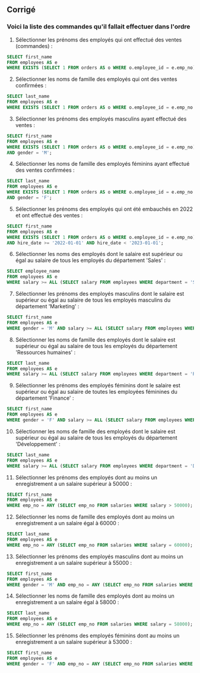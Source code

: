 ## Corrigé

### Voici la liste des commandes qu'il fallait effectuer dans l'ordre

1. Sélectionner les prénoms des employés qui ont effectué des ventes (commandes) :
```sql
SELECT first_name
FROM employees AS e
WHERE EXISTS (SELECT 1 FROM orders AS o WHERE o.employee_id = e.emp_no);
```

2. Sélectionner les noms de famille des employés qui ont des ventes confirmées :
```sql
SELECT last_name
FROM employees AS e
WHERE EXISTS (SELECT 1 FROM orders AS o WHERE o.employee_id = e.emp_no AND o.status = 'Confirmé');
```

3. Sélectionner les prénoms des employés masculins ayant effectué des ventes :
```sql
SELECT first_name
FROM employees AS e
WHERE EXISTS (SELECT 1 FROM orders AS o WHERE o.employee_id = e.emp_no)
AND gender = 'M';
```

4. Sélectionner les noms de famille des employés féminins ayant effectué des ventes confirmées :
```sql
SELECT last_name
FROM employees AS e
WHERE EXISTS (SELECT 1 FROM orders AS o WHERE o.employee_id = e.emp_no AND o.status = 'Confirmé')
AND gender = 'F';
```

5. Sélectionner les prénoms des employés qui ont été embauchés en 2022 et ont effectué des ventes :
```sql
SELECT first_name
FROM employees AS e
WHERE EXISTS (SELECT 1 FROM orders AS o WHERE o.employee_id = e.emp_no)
AND hire_date >= '2022-01-01' AND hire_date < '2023-01-01';
```

6. Sélectionner les noms des employés dont le salaire est supérieur ou égal au salaire de tous les employés du département 'Sales' :
```sql
SELECT employee_name
FROM employees AS e
WHERE salary >= ALL (SELECT salary FROM employees WHERE department = 'Sales');
```

7. Sélectionner les prénoms des employés masculins dont le salaire est supérieur ou égal au salaire de tous les employés masculins du département 'Marketing' :
```sql
SELECT first_name
FROM employees AS e
WHERE gender = 'M' AND salary >= ALL (SELECT salary FROM employees WHERE department = 'Marketing' AND gender = 'M');
```

8. Sélectionner les noms de famille des employés dont le salaire est supérieur ou égal au salaire de tous les employés du département 'Ressources humaines' :
```sql
SELECT last_name
FROM employees AS e
WHERE salary >= ALL (SELECT salary FROM employees WHERE department = 'Ressources humaines');
```

9. Sélectionner les prénoms des employés féminins dont le salaire est supérieur ou égal au salaire de toutes les employées féminines du département 'Finance' :
```sql
SELECT first_name
FROM employees AS e
WHERE gender = 'F' AND salary >= ALL (SELECT salary FROM employees WHERE department = 'Finance' AND gender = 'F');
```

10. Sélectionner les noms de famille des employés dont le salaire est supérieur ou égal au salaire de tous les employés du département 'Développement' :
```sql
SELECT last_name
FROM employees AS e
WHERE salary >= ALL (SELECT salary FROM employees WHERE department = 'Développement');
```

11. Sélectionner les prénoms des employés dont au moins un enregistrement a un salaire supérieur à 50000 :
```sql
SELECT first_name
FROM employees AS e
WHERE emp_no = ANY (SELECT emp_no FROM salaries WHERE salary > 50000);
```

12. Sélectionner les noms de famille des employés dont au moins un enregistrement a un salaire égal à 60000 :
```sql
SELECT last_name
FROM employees AS e
WHERE emp_no = ANY (SELECT emp_no FROM salaries WHERE salary = 60000);
```

13. Sélectionner les prénoms des employés masculins dont au moins un enregistrement a un salaire supérieur à 55000 :
```sql
SELECT first_name
FROM employees AS e
WHERE gender = 'M' AND emp_no = ANY (SELECT emp_no FROM salaries WHERE salary > 55000);
```

14. Sélectionner les noms de famille des employés dont au moins un enregistrement a un salaire égal à 58000 :
```sql
SELECT last_name
FROM employees AS e
WHERE emp_no = ANY (SELECT emp_no FROM salaries WHERE salary = 58000);
```

15. Sélectionner les prénoms des employés féminins dont au moins un enregistrement a un salaire supérieur à 53000 :
```sql
SELECT first_name
FROM employees AS e
WHERE gender = 'F' AND emp_no = ANY (SELECT emp_no FROM salaries WHERE salary > 53000);
```
